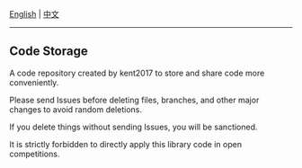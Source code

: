 [English](README/en/README.md) | [中文](README/zh-cn/README.md)

---

## Code Storage

A code repository created by kent2017 to store and share code more conveniently.

Please send Issues before deleting files, branches, and other major changes to avoid random deletions.

If you delete things without sending Issues, you will be sanctioned.

It is strictly forbidden to directly apply this library code in open competitions.
